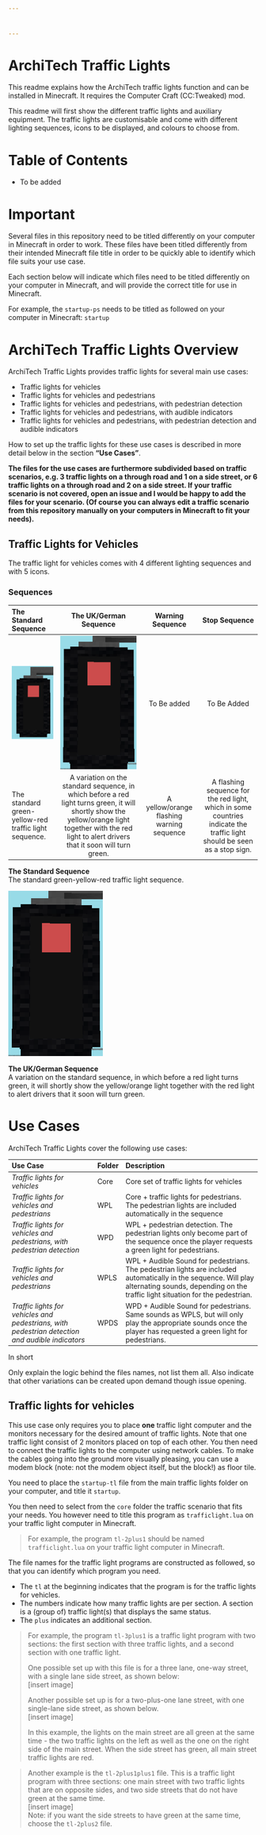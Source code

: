 ```yaml
---


---
```


<h1 id="architech-traffic-lights">ArchiTech Traffic Lights</h1>
<p>This readme explains how the ArchiTech traffic lights function and can be installed in Minecraft. It requires the Computer Craft (CC:Tweaked) mod.</p>
<p>This readme will first show the different traffic lights and auxiliary equipment. The traffic lights are customisable and come with different lighting sequences, icons to be displayed, and colours to choose from.</p>
<h1 id="table-of-contents">Table of Contents</h1>
<ul>
<li>To be added</li>
</ul>
<h1 id="important">Important</h1>
<p>Several files in this repository need to be titled differently on your computer in Minecraft in order to work. These files have been titled differently from their intended Minecraft file title in order to be quickly able to identify which file suits your use case.</p>
<p>Each section below will indicate which files need to be titled differently on your computer in Minecraft, and will provide the correct title for use in Minecraft.</p>
<p>For example, the <code>startup-ps</code> needs to be titled as followed on your computer in Minecraft: <code>startup</code></p>
<h1 id="architech-traffic-lights-overview">ArchiTech Traffic Lights Overview</h1>
<p>ArchiTech Traffic Lights provides traffic lights for several main use cases:</p>
<ul>
<li>Traffic lights for vehicles</li>
<li>Traffic lights for vehicles and pedestrians</li>
<li>Traffic lights for vehicles and pedestrians, with pedestrian detection</li>
<li>Traffic lights for vehicles and pedestrians, with audible indicators</li>
<li>Traffic lights for vehicles and pedestrians, with pedestrian detection and audible indicators</li>
</ul>
<p>How to set up the traffic lights for these use cases is described in more detail below in the section <strong>“Use Cases”</strong>.</p>
<p><strong>The files for the use cases are furthermore subdivided based on traffic scenarios, e.g. 3 traffic lights on a through road and 1 on a side street, or 6 traffic lights on a through road and 2 on a side street. If your traffic scenario is not covered, open an issue and I would be happy to add the files for your scenario. (Of course you can always edit a traffic scenario from this repository manually on your computers in Minecraft to fit your needs).</strong></p>
<h2 id="traffic-lights-for-vehicles">Traffic Lights for Vehicles</h2>
<p>The traffic light for vehicles comes with 4 different lighting sequences and with 5 icons.</p>
<h3 id="sequences">Sequences</h3>

<table>
<thead>
<tr>
<th align="left"><strong>The Standard Sequence</strong></th>
<th align="center"><strong>The UK/German Sequence</strong></th>
<th align="center"><strong>Warning Sequence</strong></th>
<th align="center"><strong>Stop Sequence</strong></th>
</tr>
</thead>
<tbody>
<tr>
<td align="left"><img src="/images/trafficlights/StandardSequence.gif" alt="StandardSequence"></td>
<td align="center"><img src="/images/trafficlights/GermanSequence.gif" alt="GermanSequence"></td>
<td align="center">To Be added</td>
<td align="center">To Be Added</td>
</tr>
<tr>
<td align="left">The standard green-yellow-red traffic light sequence.</td>
<td align="center">A variation on the standard sequence, in which before a red light turns green, it will shortly show the yellow/orange light together with the red light to alert drivers that it soon will turn green.</td>
<td align="center">A yellow/orange flashing warning sequence</td>
<td align="center">A flashing sequence for the red light, which in some countries indicate the traffic light should be seen as a stop sign.</td>
</tr>
</tbody>
</table><p><strong>The Standard Sequence</strong><br>
The standard green-yellow-red traffic light sequence.</p>
<p><img src="/images/trafficlights/GermanSequence.gif" alt="GermanSequence"></p>
<p><strong>The UK/German Sequence</strong><br>
A variation on the standard sequence, in which before a red light turns green, it will shortly show the yellow/orange light together with the red light to alert drivers that it soon will turn green.</p>
<h1 id="use-cases">Use Cases</h1>
<p>ArchiTech Traffic Lights cover the following use cases:</p>

<table>
<thead>
<tr>
<th align="left"><strong>Use Case</strong></th>
<th align="left"><strong>Folder</strong></th>
<th align="left"><strong>Description</strong></th>
</tr>
</thead>
<tbody>
<tr>
<td align="left"><em>Traffic lights for vehicles</em></td>
<td align="left">Core</td>
<td align="left">Core set of traffic lights for vehicles</td>
</tr>
<tr>
<td align="left"><em>Traffic lights for vehicles and pedestrians</em></td>
<td align="left">WPL</td>
<td align="left">Core + traffic lights for pedestrians. The pedestrian lights are included automatically in the sequence</td>
</tr>
<tr>
<td align="left"><em>Traffic lights for vehicles and pedestrians, with pedestrian detection</em></td>
<td align="left">WPD</td>
<td align="left">WPL + pedestrian detection. The pedestrian lights only become part of the sequence once the player requests a green light for pedestrians.</td>
</tr>
<tr>
<td align="left"><em>Traffic lights for vehicles and pedestrians</em></td>
<td align="left">WPLS</td>
<td align="left">WPL + Audible Sound for pedestrians. The pedestrian lights are included automatically in the sequence. Will play alternating sounds, depending on the traffic light situation for the pedestrian.</td>
</tr>
<tr>
<td align="left"><em>Traffic lights for vehicles and pedestrians, with pedestrian detection and audible indicators</em></td>
<td align="left">WPDS</td>
<td align="left">WPD + Audible Sound for pedestrians. Same sounds as WPLS, but will only play the appropriate sounds once the player has requested a green light for pedestrians.</td>
</tr>
</tbody>
</table><p>In short</p>
<p>Only explain the logic behind the files names, not list them all. Also indicate that other variations can be created upon demand though issue opening.</p>
<h2 id="traffic-lights-for-vehicles-1">Traffic lights for vehicles</h2>
<p>This use case only requires you to place <strong>one</strong> traffic light computer and the monitors necessary for the desired amount of traffic lights. Note that one traffic light consist of 2 monitors placed on top of each other. You then need to connect the traffic lights to the computer using network cables. To make the cables going into the ground more visually pleasing, you can use a modem block (note: not the modem object itself, but the block!) as floor tile.</p>
<p>You need to place the <code>startup-tl</code> file from the main traffic lights folder on your computer, and title it <code>startup</code>.</p>
<p>You then need to select from the <code>core</code> folder the traffic scenario that fits your needs. You however need to title this program as <code>trafficlight.lua</code> on your traffic light computer in Minecraft.</p>
<blockquote>
<p>For example, the program <code>tl-2plus1</code> should be named <code>trafficlight.lua</code> on your traffic light computer in Minecraft.</p>
</blockquote>
<p>The file names for the traffic light programs are constructed as followed, so that you can identify which program you need.</p>
<ul>
<li>The <code>tl</code> at the beginning indicates that the program is for the traffic lights for vehicles.</li>
<li>The numbers indicate how many traffic lights are per section. A section is a (group of) traffic light(s) that displays the same status.</li>
<li>The <code>plus</code> indicates an additional section.</li>
</ul>
<blockquote>
<p>For example, the program <code>tl-3plus1</code> is a traffic light program with two sections: the first section with three traffic lights, and a second section with one traffic light.</p>
<p>One possible set up with this file is for a three lane, one-way street, with a single lane side street, as shown below:<br>
[insert image]</p>
<p>Another possible set up is for a two-plus-one lane street, with one single-lane side street, as shown below.<br>
[insert image]</p>
<p>In this example, the lights on the main street are all green at the same time - the two traffic lights on the left as well as the one on the right side of the main street. When the side street has green, all main street traffic lights are red.</p>
</blockquote>
<blockquote>
<p>Another example is the <code>tl-2plus1plus1</code> file. This is a traffic light program with three sections: one main street with two traffic lights that are on opposite sides, and two side streets that do not have green at the same time.<br>
[insert image]<br>
Note: if you want the side streets to have green at the same time, choose the <code>tl-2plus2</code> file.</p>
</blockquote>

